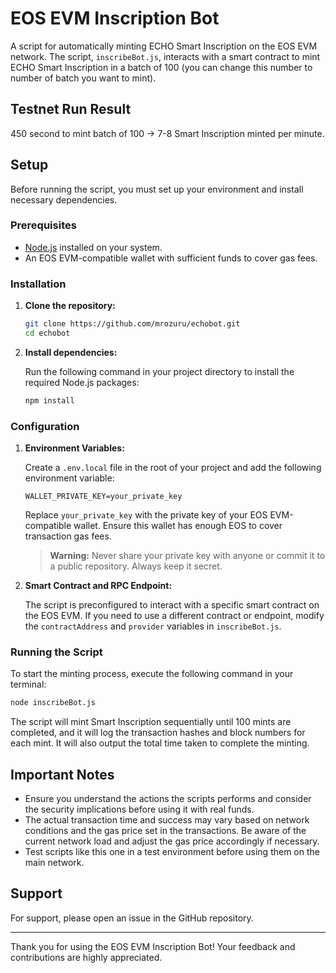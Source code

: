 # EOS EVM Inscription Bot

A script for automatically minting ECHO Smart Inscription on the EOS EVM network. The script, `inscribeBot.js`, interacts with a smart contract to mint ECHO Smart Inscription in a batch of 100 (you can change this number to number of batch you want to mint).

## Testnet Run Result
450 second to mint batch of 100 -> 7-8 Smart Inscription minted per minute.

## Setup

Before running the script, you must set up your environment and install necessary dependencies.

### Prerequisites

- [Node.js](https://nodejs.org/) installed on your system.
- An EOS EVM-compatible wallet with sufficient funds to cover gas fees.

### Installation

1. **Clone the repository:**

   ```sh
   git clone https://github.com/mrozuru/echobot.git
   cd echobot
   ```

2. **Install dependencies:**

   Run the following command in your project directory to install the required Node.js packages:

   ```sh
   npm install
   ```

### Configuration

1. **Environment Variables:**

   Create a `.env.local` file in the root of your project and add the following environment variable:

   ```env
   WALLET_PRIVATE_KEY=your_private_key
   ```

   Replace `your_private_key` with the private key of your EOS EVM-compatible wallet. Ensure this wallet has enough EOS to cover transaction gas fees.

   > **Warning:** Never share your private key with anyone or commit it to a public repository. Always keep it secret.

2. **Smart Contract and RPC Endpoint:**

   The script is preconfigured to interact with a specific smart contract on the EOS EVM. If you need to use a different contract or endpoint, modify the `contractAddress` and `provider` variables in `inscribeBot.js`.

### Running the Script

To start the minting process, execute the following command in your terminal:

```sh
node inscribeBot.js
```

The script will mint Smart Inscription sequentially until 100 mints are completed, and it will log the transaction hashes and block numbers for each mint. It will also output the total time taken to complete the minting.

## Important Notes

- Ensure you understand the actions the scripts performs and consider the security implications before using it with real funds.
- The actual transaction time and success may vary based on network conditions and the gas price set in the transactions. Be aware of the current network load and adjust the gas price accordingly if necessary.
- Test scripts like this one in a test environment before using them on the main network.

## Support

For support, please open an issue in the GitHub repository.

---

Thank you for using the EOS EVM Inscription Bot! Your feedback and contributions are highly appreciated.

